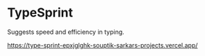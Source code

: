 # TypeSprint
Suggests speed and efficiency in typing.


https://type-sprint-epxjglghk-souptik-sarkars-projects.vercel.app/
